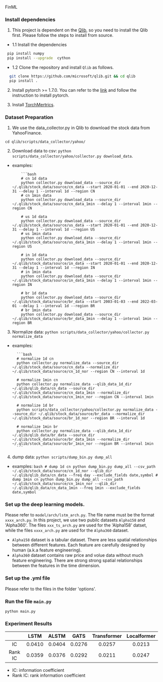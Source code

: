 FinML

### Install dependencies

1. This project is dependent on the [Qlib](https://github.com/microsoft/qlib), so you need to install the Qlib first. Please follow the steps to install from source.

- 1.1 Install the dependencies

 ```bash
  pip install numpy
  pip install --upgrade  cython
 ```

- 1.2 Clone the repository and install ``Qlib`` as follows.

```bash
  git clone https://github.com/microsoft/qlib.git && cd qlib
  pip install .
```

2. Install pytorch >= 1.7.0. You can refer to the [link](https://pytorch.org/get-started/locally/) and follow the instruction to install pytorch.

3. Install [TorchMertrics](https://torchmetrics.readthedocs.io/en/stable/).


### Dataset Preparation

1. We use the data_collector.py in Qlib to download the stock data from YahooFinance. 

```
cd qlib/scripts/data_collector/yahoo/
```

2. Download data to csv: `python scripts/data_collector/yahoo/collector.py download_data`.

- examples:

          ```bash
          # cn 1d data
          python collector.py download_data --source_dir ~/.qlib/stock_data/source/cn_data --start 2020-01-01 --end 2020-12-31 --delay 1 --interval 1d --region CN
          # cn 1min data
          python collector.py download_data --source_dir ~/.qlib/stock_data/source/cn_data_1min --delay 1 --interval 1min --region CN

          # us 1d data
          python collector.py download_data --source_dir ~/.qlib/stock_data/source/us_data --start 2020-01-01 --end 2020-12-31 --delay 1 --interval 1d --region US
          # us 1min data
          python collector.py download_data --source_dir ~/.qlib/stock_data/source/us_data_1min --delay 1 --interval 1min --region US

          # in 1d data
          python collector.py download_data --source_dir ~/.qlib/stock_data/source/in_data --start 2020-01-01 --end 2020-12-31 --delay 1 --interval 1d --region IN
          # in 1min data
          python collector.py download_data --source_dir ~/.qlib/stock_data/source/in_data_1min --delay 1 --interval 1min --region IN

          # br 1d data
          python collector.py download_data --source_dir ~/.qlib/stock_data/source/br_data --start 2003-01-03 --end 2022-03-01 --delay 1 --interval 1d --region BR
          # br 1min data
          python collector.py download_data --source_dir ~/.qlib/stock_data/source/br_data_1min --delay 1 --interval 1min --region BR

3. Normalize data: `python scripts/data_collector/yahoo/collector.py normalize_data`

- examples:

        ```bash
        # normalize 1d cn
        python collector.py normalize_data --source_dir ~/.qlib/stock_data/source/cn_data --normalize_dir ~/.qlib/stock_data/source/cn_1d_nor --region CN --interval 1d

        # normalize 1min cn
        python collector.py normalize_data --qlib_data_1d_dir ~/.qlib/qlib_data/cn_data --source_dir ~/.qlib/stock_data/source/cn_data_1min --normalize_dir ~/.qlib/stock_data/source/cn_1min_nor --region CN --interval 1min

        # normalize 1d br
        python scripts/data_collector/yahoo/collector.py normalize_data --source_dir ~/.qlib/stock_data/source/br_data --normalize_dir ~/.qlib/stock_data/source/br_1d_nor --region BR --interval 1d

        # normalize 1min br
        python collector.py normalize_data --qlib_data_1d_dir ~/.qlib/qlib_data/br_data --source_dir ~/.qlib/stock_data/source/br_data_1min --normalize_dir ~/.qlib/stock_data/source/br_1min_nor --region BR --interval 1min
        ```

4. dump data: `python scripts/dump_bin.py dump_all`

- examples:
       ```bash
       # dump 1d cn
       python dump_bin.py dump_all --csv_path ~/.qlib/stock_data/source/cn_1d_nor --qlib_dir ~/.qlib/qlib_data/cn_data --freq day --exclude_fields date,symbol
       # dump 1min cn
       python dump_bin.py dump_all --csv_path ~/.qlib/stock_data/source/cn_1min_nor --qlib_dir ~/.qlib/qlib_data/cn_data_1min --freq 1min --exclude_fields date,symbol
       ```

### Set up the deep learning models.

Please refer to `model/arch/lstm_arch.py`. The file name must be the format `xxxx_arch.py`. In this project, we use two pubilc datasets `Alpha158` and 'Alpha360'. The files `xxx_ts_arch.py` are used for the 'Alpha158' datset, while the files `xxxx_arch.py` are used for the `Alpha360` dataset.

- `Alpha158` dataset is a tabular dataset. There are less spatial relationships between different features. Each feature are carefully designed by human (a.k.a feature engineering).
- `Alpha360` dataset contains raw price and volue data without much feature engineering. There are strong strong spatial relationships between the features in the time dimension. 

### Set up the .yml file

Please refer to the files in the folder 'options'.


### Run the file `main.py`

```
python main.py
```

### Experiment Results

|  | LSTM | ALSTM | GATS | Transformer | Localformer |
| :-----:| :----: | :----: | :----: | :----: | :----: |
| IC | 0.0410 | 0.0404 | 0.0276 | 0.0257 | 0.0213 |
| Rank IC | 0.0359 | 0.0376 | 0.0292 | 0.0211 | 0.0247 |


- IC: information coefficient
- Rank IC: rank information coefficient


